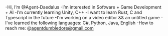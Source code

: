 -Hi, I’m @Agent-Daedalus
-I’m interested in Software + Game Development + AI
-I’m currently learning Unity, C++
-I want to learn Rust, C and Typescript in the future
-I'm working on a video editor && an untitled game
-I've learned the following languages: C#, Python, Java, English
-How to reach me: @agentdumbledore@gmail.com 
